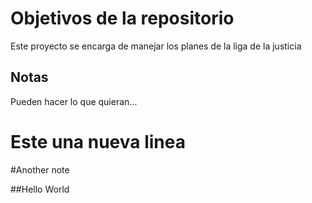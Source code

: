# Objetivos de la repositorio

Este proyecto se encarga de manejar los planes de la liga de la justicia


## Notas
Pueden hacer lo que quieran...

# Este una nueva linea

#Another note

##Hello World

